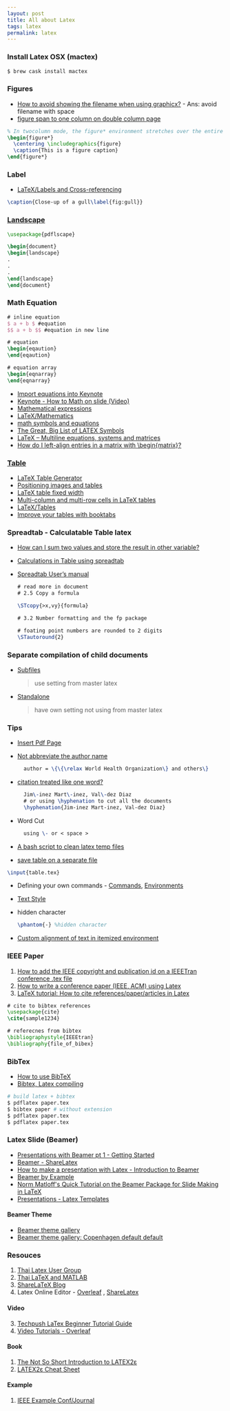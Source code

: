 ```yaml
---
layout: post
title: All about Latex
tags: latex
permalink: latex
---
```


### Install Latex OSX (mactex)

```sh
$ brew cask install mactex
```

### Figures
- [How to avoid showing the filename when using graphicx?](http://tex.stackexchange.com/questions/4129/how-to-avoid-showing-the-filename-when-using-graphicx) - Ans: avoid filename with space
- [figure span to one column on double column page](http://tex.stackexchange.com/questions/34063/figure-span-to-one-column-on-double-column-page)

```tex
% In twocolumn mode, the figure* environment stretches over the entire page width
\begin{figure*}
  \centering \includegraphics{figure}
  \caption{This is a figure caption}
\end{figure*}
```

### Label
- [LaTeX/Labels and Cross-referencing](http://en.wikibooks.org/wiki/LaTeX/Labels_and_Cross-referencing)

```tex
\caption{Close-up of a gull\label{fig:gull}}
```

### [Landscape](http://tex.stackexchange.com/questions/168309/landscape-figure-on-different-page-to-heading)

```tex
\usepackage{pdflscape}

\begin{document}
\begin{landscape}
.
.
.
\end{landscape}
\end{document}
```


### Math Equation

```tex
# inline equation
$ a + b $ #equation
$$ a + b $$ #equation in new line

# equation
\begin{eqaution}
\end{eqaution}

# equation array
\begin{eqnarray}
\end{eqnarray}
```

- [Import equations into Keynote](http://www.clas.kitasato-u.ac.jp/~fujiwara/keyNote/equationToKeynote.html)
- [Keynote - How to Math on slide (Video)](https://www.youtube.com/watch?v=dgVrj62AiAU)
- [Mathematical expressions](https://www.sharelatex.com/learn/Mathematical_expressions)
- [LaTeX/Mathematics](http://en.wikibooks.org/wiki/LaTeX/Mathematics)
- [math symbols and equations](https://kogler.wordpress.com/2008/03/21/latex-use-of-math-symbols-formulas-and-equations/)
- [The Great, Big List of LATEX Symbols](http://www.rpi.edu/dept/arc/training/latex/LaTeX_symbols.pdf)
- [LaTeX – Multiline equations, systems and matrices](https://kogler.wordpress.com/2008/03/21/latex-multiline-equations-systems-and-matrices/)
- [How do I left-align entries in a matrix with \begin{matrix}?](http://tex.stackexchange.com/questions/45001/how-do-i-left-align-entries-in-a-matrix-with-beginmatrix)


### [Table](https://www.sharelatex.com/learn/Tables)
* [LaTeX Table Generator](http://www.tablesgenerator.com)
* [Positioning images and tables](https://www.sharelatex.com/learn/Positioning_images_and_tables)
* [LaTeX table fixed width](http://www.sascha-frank.com/Faq/tables_six.html)
* [Multi-column and multi-row cells in LaTeX tables](http://texblog.org/2012/12/21/multi-column-and-multi-row-cells-in-latex-tables/)
* [LaTeX/Tables](http://en.wikibooks.org/wiki/LaTeX/Tables)
* [Improve your tables with booktabs](http://www.howtotex.com/packages/improve-your-tables-with-booktabs/)


### Spreadtab - Calculatable Table latex
* [How can I sum two values and store the result in other variable?](http://tex.stackexchange.com/questions/30081/how-can-i-sum-two-values-and-store-the-result-in-other-variable)
* [Calculations in Table using spreadtab](http://tex.stackexchange.com/questions/130942/calculations-in-table-using-spreadtab)
* [Spreadtab User’s manual](http://ctan.megagod.net/tex-archive/macros/latex/contrib/spreadtab/spreadtab_doc_en.pdf)

  ```tex
  # read more in document
  # 2.5 Copy a formula

  \STcopy{>x,vy}{formula}

  # 3.2 Number formatting and the fp package

  # foating point numbers are rounded to 2 digits
  \STautoround{2}
  ```

### Separate compilation of child documents
* [Subfiles](https://en.wikibooks.org/wiki/LaTeX/Modular_Documents#Subfiles)

    > use setting from master latex

* [Standalone](https://en.wikibooks.org/wiki/LaTeX/Modular_Documents#Standalone)

    > have own setting not using from master latex

### Tips

* [Insert Pdf Page](http://tex.stackexchange.com/questions/124621/can-i-include-the-page-number-when-using-includepdf)
* [Not abbreviate the author name](http://tex.stackexchange.com/questions/185155/is-is-possible-to-not-abbreviate-the-author-name-of-only-one-reference-in-my-bib)

  ```tex
    author = \{\{\relax World Health Organization\} and others\}
  ```

* [citation treated like one word?](http://ubuntuforums.org/showthread.php?t=1275429)

  ```tex
    Jim\-inez Mart\-inez, Val\-dez Diaz
    # or using \hyphenation to cut all the documents
    \hyphenation{Jim-inez Mart-inez, Val-dez Diaz}
  ```

* Word Cut

  ```tex
    using \- or < space >
  ```

* [A bash script to clean latex temp files](https://gist.github.com/dougalsutherland/266983/9c88f1ca1cf1420af03166dcfccb9cb10a21c110)
* [save table on a separate file]( http://tex.stackexchange.com/questions/150829/save-table-on-a-separate-file)

```tex
\input{table.tex}
```

* Defining your own commands - [Commands](https://www.sharelatex.com/learn/Defining_your_own_commands), [Environments](https://www.sharelatex.com/learn/Environments)
* [Text Style](https://www.sharelatex.com/learn/Bold,_italics_and_underlining)
* hidden character

  ```tex
  \phantom{-} %hidden character
  ```

* [Custom alignment of text in itemized environment](http://tex.stackexchange.com/questions/147679/custom-alignment-of-text-in-itemized-environment)

### IEEE Paper

1. [How to add the IEEE copyright and publication id on a IEEETran conference .tex file](https://softhandover.wordpress.com/2014/01/08/how-to-add-the-ieee-copyright-and-publication-id-on-a-ieeetran-conference-tex-file/)
1. [How to write a conference paper (IEEE, ACM) using Latex](https://www.youtube.com/watch?v=y0VrXGd_xRc)
2. [LaTeX tutorial: How to cite references/paper/articles in Latex](https://www.youtube.com/watch?v=5ifh3NF-k-k)

  ```tex
  # cite to bibtex references
  \usepackage{cite}
  \cite{sample1234}

  # referecnes from bibtex
  \bibliographystyle{IEEEtran}
  \bibliography{file_of_bibex}
  ```

### BibTex
- [How to use BibTeX](http://www.bibtex.org/Using/)
- [Bibtex, Latex compiling](http://tex.stackexchange.com/questions/204291/bibtex-latex-compiling)


```sh
# build latex + bibtex
$ pdflatex paper.tex
$ bibtex paper # without extension
$ pdflatex paper.tex
$ pdflatex paper.tex
```

### Latex Slide (Beamer)
* [Presentations with Beamer pt 1 - Getting Started](https://www.sharelatex.com/blog/2013/08/13/beamer-series-pt1.html)
* [Beamer - ShareLatex](https://www.sharelatex.com/learn/Beamer)
* [How to make a presentation with Latex - Introduction to Beamer](http://www.math-linux.com/latex-26/article/how-to-make-a-presentation-with-latex-introduction-to-beamer)
* [Beamer by Example](http://tug.org/pracjourn/2005-4/mertz/mertz.pdf)
* [Norm Matloff's Quick Tutorial on the Beamer Package for Slide Making
in LaTeX](http://heather.cs.ucdavis.edu/~matloff/beamer.html)
* [Presentations - Latex Templates](http://www.latextemplates.com/cat/presentations)

#### Beamer Theme
* [Beamer theme gallery](http://deic.uab.es/~iblanes/beamer_gallery/index_by_theme.html)
* [Beamer theme gallery: Copenhagen default default](http://deic.uab.es/~iblanes/beamer_gallery/individual/Copenhagen-default-default.html)

### Resouces
1. [Thai Latex User Group](http://thaitug.daytag.org/)
2. [Thai LaTeX and MATLAB](https://thailatex.wordpress.com)
3. [ShareLaTeX Blog](https://www.sharelatex.com/blog/latex-guides/beginners-tutorial.html)
4. Latex Online Editor - [Overleaf](https://www.overleaf.com) , [ShareLatex](https://www.sharelatex.com)

#### Video
3. [Techpush LaTex Beginner Tutorial Guide](https://www.youtube.com/playlist?list=PL8D253694FEBEEB72)
4. [Video Tutorials - Overleaf](https://www.overleaf.com/help/category/video_tutorials)

#### Book
1. [The Not So Short Introduction to LATEX2ε](https://tobi.oetiker.ch/lshort/lshort.pdf)
2. [LATEX2ε Cheat Sheet](http://www.stdout.org/~winston/latex/latexsheet-a4.pdf)

#### Example
1. [IEEE Example Conf/Journal](http://carmaux.cs.gsu.edu/~mweeks/latex/)

